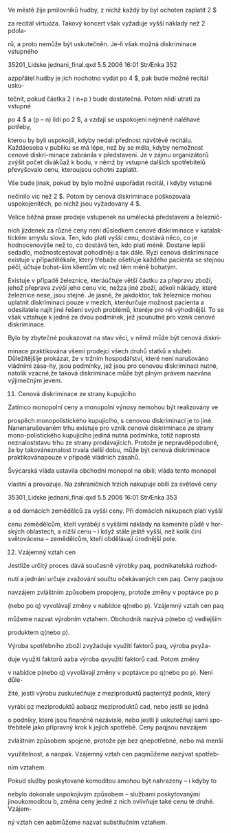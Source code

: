 
Ve městě žije pmilovníků hudby, z nichž každý by byl ochoten zaplatit 2 $

za recitál virtuóza. Takový koncert však vyžaduje vyšší náklady než 2 pdola-

rů, a proto nemůže být uskutečněn. Je-li však možná diskriminace vstupného

35201_Lidske jednani_final.qxd 5.5.2006 16:01 StrÆnka 352

azppřátel hudby je jich nochotno vydat po 4 $, pak bude možné recitál usku-

tečnit, pokud částka 2 ( n+p ) bude dostatečná. Potom nlidí utratí za vstupné

po 4 $ a (p – n) lidí po 2 $, a vzdají se uspokojení nejméně naléhavé potřeby,

kterou by byli uspokojili, kdyby nedali přednost návštěvě recitálu. Každáosoba v publiku se má lépe, než by se měla, kdyby nemožnost cenové diskri-minace zabránila v představení. Je v zájmu organizátorů zvýšit počet divákůaž k bodu, v němž by vstupné dalších spotřebitelů převyšovalo cenu, kteroujsou ochotni zaplatit.

Vše bude jinak, pokud by bylo možné uspořádat recitál, i kdyby vstupné

nečinilo víc než 2 $. Potom by cenová diskriminace poškozovala uspokojenítěch, po nichž jsou vyžadovány 4 $.

Velice běžná praxe prodeje vstupenek na umělecká představení a železnič-

ních jízdenek za různé ceny není důsledkem cenové diskriminace v katalak-tickém smyslu slova. Ten, kdo platí vyšší cenu, dostává něco, co je hodnocenovýše než to, co dostává ten, kdo platí méně. Dostane lepší sedadlo, možnostcestovat pohodlněji a tak dále. Ryzí cenová diskriminace existuje v případělékaře, který třebaže ošetřuje každého pacienta se stejnou péčí, účtuje bohat-ším klientům víc než těm méně bohatým.

Existuje v případě železnice, kteráúčtuje větší částku za přepravu zboží, jehož přeprava zvýší jeho cenu víc, nežza jiné zboží, ačkoli náklady, které železnice nese, jsou stejné. Je jasné, že jakdoktor, tak železnice mohou uplatnit diskriminaci pouze v mezích, kteréurčuje možnost pacienta a odesilatele najít jiné řešení svých problémů, kteréje pro ně výhodnější. To se však vztahuje k jedné ze dvou podmínek, jež jsounutné pro vznik cenové diskriminace.

Bylo by zbytečné poukazovat na stav věcí, v němž může být cenová diskri-

minace praktikována všemi prodejci všech druhů statků a služeb. Důležitějšíje prokázat, že v tržním hospodářství, které není narušováno vládními zása-hy, jsou podmínky, jež jsou pro cenovou diskriminaci nutné, natolik vzácné,že taková diskriminace může být plným právem nazvána výjimečným jevem.

11. Cenová diskriminace ze strany kupujícího

Zatímco monopolní ceny a monopolní výnosy nemohou být realizovány ve

prospěch monopolistického kupujícího, s cenovou diskriminací je to jiné. Nanenarušovaném trhu existuje pro vznik cenové diskriminace ze strany mono-polistického kupujícího jediná nutná podmínka, totiž naprostá neznaloststavu trhu ze strany prodávajících. Protože je nepravděpodobné, že by takováneznalost trvala delší dobu, může být cenová diskriminace praktikovánapouze v případě vládních zásahů.

Švýcarská vláda ustavila obchodní monopol na obilí; vláda tento monopol

vlastní a provozuje. Na zahraničních trzích nakupuje obilí za světové ceny

35301_Lidske jednani_final.qxd 5.5.2006 16:01 StrÆnka 353

a od domácích zemědělců za vyšší ceny. Při domácích nákupech platí vyšší

cenu zemědělcům, kteří vyrábějí s vyššími náklady na kamenité půdě v hor-ských oblastech, a nižší cenu – i když stále ještě vyšší, než kolik činí světovácena – zemědělcům, kteří obdělávají úrodnější pole.

12. Vzájemný vztah cen

Jestliže určitý proces dává současně výrobky paq, podnikatelská rozhod-

nutí a jednání určuje zvažování součtu očekávaných cen paq. Ceny paqjsou

navzájem zvláštním způsobem propojeny, protože změny v poptávce po p

(nebo po q) vyvolávají změny v nabídce q(nebo p). Vzájemný vztah cen paq

můžeme nazvat výrobním vztahem. Obchodník nazývá p(nebo q) vedlejším

produktem q(nebo p).

Výroba spotřebního zboží zvyžaduje využití faktorů paq, výroba pvyža-

duje využití faktorů aaba výroba qvyužití faktorů cad. Potom změny

v nabídce p(nebo q) vyvolávají změny v poptávce po q(nebo po p). Není důle-

žité, jestli výrobu zuskutečňuje z meziproduktů paqtentýž podnik, který

vyrábí pz meziproduktů aabaqz meziproduktů cad, nebo jestli se jedná

o podniky, které jsou finančně nezávislé, nebo jestli ji uskutečňují sami spo-třebitelé jako přípravný krok k jejich spotřebě. Ceny paqjsou navzájem

zvláštním způsobem spojené, protože pje bez qnepotřebné, nebo má menší

využitelnost, a naopak. Vzájemný vztah cen paqmůžeme nazývat spotřeb-

ním vztahem.

Pokud služby poskytované komoditou amohou být nahrazeny – i kdyby to

nebylo dokonale uspokojivým způsobem – službami poskytovanými jinoukomoditou b, změna ceny jedné z nich ovlivňuje také cenu té druhé. Vzájem-

ný vztah cen aabmůžeme nazvat substitučním vztahem.
